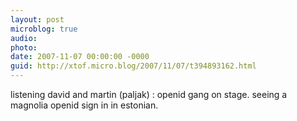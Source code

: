 ```yaml
---
layout: post
microblog: true
audio: 
photo: 
date: 2007-11-07 00:00:00 -0000
guid: http://xtof.micro.blog/2007/11/07/t394893162.html
---
```

listening david and martin (paljak) : openid gang on stage. seeing a magnolia openid sign in in estonian.
